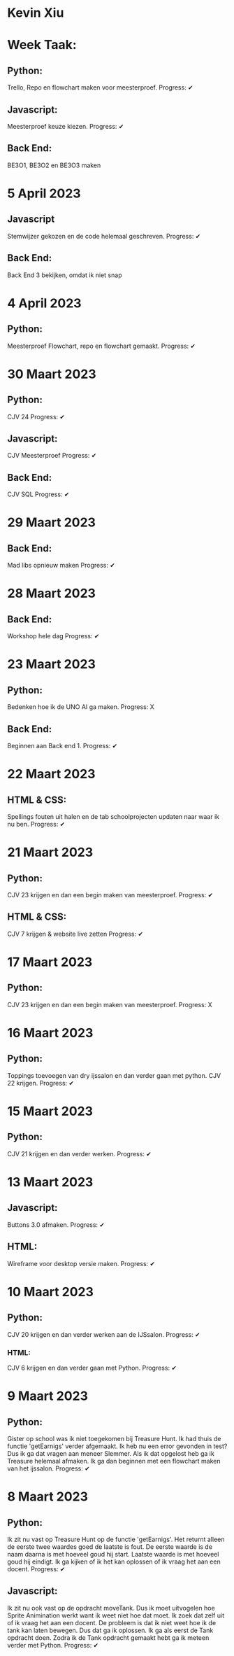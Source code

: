 # Kevin Xiu

# Week Taak:

## Python:
Trello, Repo en flowchart maken voor meesterproef. Progress: ✔

## Javascript:
Meesterproef keuze kiezen. Progress: ✔

## Back End:
BE3O1, BE3O2 en BE3O3 maken 

# 5 April 2023

## Javascript
Stemwijzer gekozen en de code helemaal geschreven. Progress: ✔

## Back End:
Back End 3 bekijken, omdat ik niet snap

# 4 April 2023

## Python:
Meesterproef Flowchart, repo en flowchart gemaakt. Progress: ✔

# 30 Maart 2023

## Python:
CJV 24
Progress: ✔

## Javascript:
CJV Meesterproef
Progress: ✔

## Back End:
CJV SQL
Progress: ✔

# 29 Maart 2023

## Back End:
Mad libs opnieuw maken
Progress: ✔

# 28 Maart 2023

## Back End:
Workshop hele dag
Progress: ✔

# 23 Maart 2023

## Python:
Bedenken hoe ik de UNO AI ga maken.
Progress: X

## Back End:
Beginnen aan Back end 1.
Progress: ✔

# 22 Maart 2023

## HTML & CSS:
Spellings fouten uit halen en de tab schoolprojecten updaten naar waar ik nu ben.
Progress: ✔

# 21 Maart 2023

## Python:
CJV 23 krijgen en dan een begin maken van meesterproef.
Progress: ✔

## HTML & CSS:
CJV 7 krijgen & website live zetten
Progress: ✔

# 17 Maart 2023

## Python:
CJV 23 krijgen en dan een begin maken van meesterproef.
Progress: X

# 16 Maart 2023

## Python:
Toppings toevoegen van dry ijssalon en dan verder gaan met python. CJV 22 krijgen.
Progress: ✔

# 15 Maart 2023

## Python:
CJV 21 krijgen en dan verder werken. 
Progress: ✔

# 13 Maart 2023

## Javascript:
Buttons 3.0 afmaken. 
Progress: ✔

## HTML:
Wireframe voor desktop versie maken.
Progress: ✔

# 10 Maart 2023

## Python:
CJV 20 krijgen en dan verder werken aan de IJSsalon. 
Progress: ✔

### HTML:
CJV 6 krijgen en dan verder gaan met Python. 
Progress: ✔

# 9 Maart 2023

## Python:
Gister op school was ik niet toegekomen bij Treasure Hunt. Ik had thuis de functie 'getEarnigs' verder afgemaakt. Ik heb nu een error gevonden in test? Dus ik ga dat vragen aan meneer Slemmer. Als ik dat opgelost heb ga ik Treasure helemaal afmaken. Ik ga dan beginnen met een flowchart maken van het ijssalon. 
Progress: ✔

# 8 Maart 2023

## Python:
Ik zit nu vast op Treasure Hunt op de functie 'getEarnigs'. Het returnt alleen de eerste twee waardes goed de laatste is fout. De eerste waarde is de naam daarna is met hoeveel goud hij start. Laatste waarde is met hoeveel goud hij eindigt. 
Ik ga kijken of ik het kan oplossen of ik vraag het aan een docent. 
Progress: ✔

## Javascript:
Ik zit nu ook vast op de opdracht moveTank. Dus ik moet uitvogelen hoe Sprite Animination werkt want ik weet niet hoe dat moet. Ik zoek dat zelf uit of ik vraag het aan een docent. 
De probleem is dat ik niet weet hoe ik de tank kan laten bewegen. Dus dat ga ik oplossen.
Ik ga als eerst de Tank opdracht doen. Zodra ik de Tank opdracht gemaakt hebt ga ik meteen verder met Python. 
Progress: ✔
